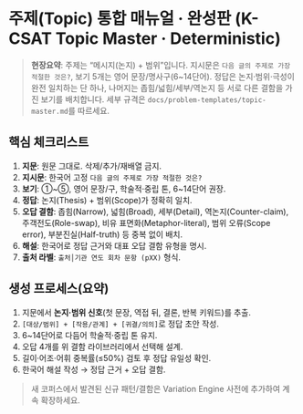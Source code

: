 # 주제(Topic) 통합 매뉴얼 · 완성판 (K-CSAT Topic Master · Deterministic)

> **현장요약**: 주제는 “메시지(논지) + 범위”입니다. 지시문은 `다음 글의 주제로 가장 적절한 것은?`, 보기 5개는 영어 문장/명사구(6~14단어). 정답은 논지·범위·극성이 완전 일치하는 단 하나, 나머지는 좁힘/넓힘/세부/역논지 등 서로 다른 결함을 가진 보기를 배치합니다. 세부 규격은 `docs/problem-templates/topic-master.md`를 따르세요.

## 핵심 체크리스트

1. **지문**: 원문 그대로. 삭제/추가/재배열 금지.
2. **지시문**: 한국어 고정 `다음 글의 주제로 가장 적절한 것은?`
3. **보기**: ①~⑤, 영어 문장/구, 학술적·중립 톤, 6~14단어 권장.
4. **정답**: 논지(Thesis) + 범위(Scope)가 정확히 일치.
5. **오답 결함**: 좁힘(Narrow), 넓힘(Broad), 세부(Detail), 역논지(Counter-claim), 주객전도(Role-swap), 비유 표면화(Metaphor-literal), 범위 오류(Scope error), 부분진실(Half-truth) 등 중복 없이 배치.
6. **해설**: 한국어로 정답 근거와 대표 오답 결함 유형을 명시.
7. **출처 라벨**: `출처│기관 연도 회차 문항 (pXX)` 형식.

## 생성 프로세스(요약)

1. 지문에서 **논지·범위 신호**(첫 문장, 역접 뒤, 결론, 반복 키워드)를 추출.
2. `[대상/범위] + [작용/관계] + [귀결/의의]`로 정답 초안 작성.
3. 6~14단어로 다듬어 학술적·중립 톤 유지.
4. 오답 4개를 위 결함 라이브러리에서 선택해 설계.
5. 길이·어조·어휘 중복률(≤50%) 검토 후 정답 유일성 확인.
6. 한국어 해설 작성 → 정답 근거 + 오답 결함.

> 새 코퍼스에서 발견된 신규 패턴/결함은 Variation Engine 사전에 추가하여 계속 확장하세요.
